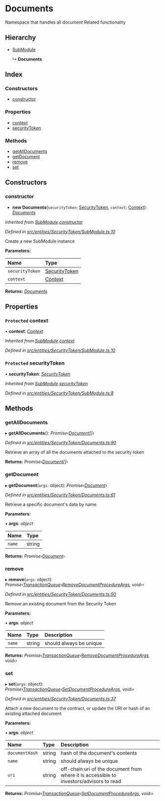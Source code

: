 # Documents

Namespace that handles all document Related functionality

## Hierarchy

* [SubModule](_entities_securitytoken_submodule_.submodule.md)

  ↳ **Documents**

## Index

### Constructors

* [constructor](_entities_securitytoken_documents_.documents.md#constructor)

### Properties

* [context](_entities_securitytoken_documents_.documents.md#protected-context)
* [securityToken](_entities_securitytoken_documents_.documents.md#protected-securitytoken)

### Methods

* [getAllDocuments](_entities_securitytoken_documents_.documents.md#getalldocuments)
* [getDocument](_entities_securitytoken_documents_.documents.md#getdocument)
* [remove](_entities_securitytoken_documents_.documents.md#remove)
* [set](_entities_securitytoken_documents_.documents.md#set)

## Constructors

### constructor

+ **new Documents**\(`securityToken`: [SecurityToken](_entities_securitytoken_securitytoken_.securitytoken.md), `context`: [Context](_context_.context.md)\): [_Documents_](_entities_securitytoken_documents_.documents.md)

_Inherited from_ [_SubModule_](_entities_securitytoken_submodule_.submodule.md)_._[_constructor_](_entities_securitytoken_submodule_.submodule.md#constructor)

_Defined in_ [_src/entities/SecurityToken/SubModule.ts:10_](https://github.com/PolymathNetwork/polymath-sdk/blob/e8bbc1e/src/entities/SecurityToken/SubModule.ts#L10)

Create a new SubModule instance

**Parameters:**

| Name | Type |
| :--- | :--- |
| `securityToken` | [SecurityToken](_entities_securitytoken_securitytoken_.securitytoken.md) |
| `context` | [Context](_context_.context.md) |

**Returns:** [_Documents_](_entities_securitytoken_documents_.documents.md)

## Properties

### `Protected` context

• **context**: [_Context_](_context_.context.md)

_Inherited from_ [_SubModule_](_entities_securitytoken_submodule_.submodule.md)_._[_context_](_entities_securitytoken_submodule_.submodule.md#protected-context)

_Defined in_ [_src/entities/SecurityToken/SubModule.ts:10_](https://github.com/PolymathNetwork/polymath-sdk/blob/e8bbc1e/src/entities/SecurityToken/SubModule.ts#L10)

### `Protected` securityToken

• **securityToken**: [_SecurityToken_](_entities_securitytoken_securitytoken_.securitytoken.md)

_Inherited from_ [_SubModule_](_entities_securitytoken_submodule_.submodule.md)_._[_securityToken_](_entities_securitytoken_submodule_.submodule.md#protected-securitytoken)

_Defined in_ [_src/entities/SecurityToken/SubModule.ts:8_](https://github.com/PolymathNetwork/polymath-sdk/blob/e8bbc1e/src/entities/SecurityToken/SubModule.ts#L8)

## Methods

### getAllDocuments

▸ **getAllDocuments**\(\): _Promise‹_[_Document_](../interfaces/_entities_securitytoken_documents_.document.md)_\[\]›_

_Defined in_ [_src/entities/SecurityToken/Documents.ts:90_](https://github.com/PolymathNetwork/polymath-sdk/blob/e8bbc1e/src/entities/SecurityToken/Documents.ts#L90)

Retrieve an array of all the documents attached to the security token

**Returns:** _Promise‹_[_Document_](../interfaces/_entities_securitytoken_documents_.document.md)_\[\]›_

### getDocument

▸ **getDocument**\(`args`: object\): _Promise‹_[_Document_](../interfaces/_entities_securitytoken_documents_.document.md)_›_

_Defined in_ [_src/entities/SecurityToken/Documents.ts:61_](https://github.com/PolymathNetwork/polymath-sdk/blob/e8bbc1e/src/entities/SecurityToken/Documents.ts#L61)

Retrieve a specific document's data by name

**Parameters:**

▪ **args**: _object_

| Name | Type |
| :--- | :--- |
| `name` | string |

**Returns:** _Promise‹_[_Document_](../interfaces/_entities_securitytoken_documents_.document.md)_›_

### remove

▸ **remove**\(`args`: object\): _Promise‹_[_TransactionQueue_](_entities_transactionqueue_.transactionqueue.md)_‹_[_RemoveDocumentProcedureArgs_](../interfaces/_types_index_.removedocumentprocedureargs.md)_, void››_

_Defined in_ [_src/entities/SecurityToken/Documents.ts:50_](https://github.com/PolymathNetwork/polymath-sdk/blob/e8bbc1e/src/entities/SecurityToken/Documents.ts#L50)

Remove an existing document from the Security Token

**Parameters:**

▪ **args**: _object_

| Name | Type | Description |
| :--- | :--- | :--- |
| `name` | string | should always be unique |

**Returns:** _Promise‹_[_TransactionQueue_](_entities_transactionqueue_.transactionqueue.md)_‹_[_RemoveDocumentProcedureArgs_](../interfaces/_types_index_.removedocumentprocedureargs.md)_, void››_

### set

▸ **set**\(`args`: object\): _Promise‹_[_TransactionQueue_](_entities_transactionqueue_.transactionqueue.md)_‹_[_SetDocumentProcedureArgs_](../interfaces/_types_index_.setdocumentprocedureargs.md)_, void››_

_Defined in_ [_src/entities/SecurityToken/Documents.ts:37_](https://github.com/PolymathNetwork/polymath-sdk/blob/e8bbc1e/src/entities/SecurityToken/Documents.ts#L37)

Attach a new document to the contract, or update the URI or hash of an existing attached document

**Parameters:**

▪ **args**: _object_

| Name | Type | Description |
| :--- | :--- | :--- |
| `documentHash` | string | hash of the document's contents |
| `name` | string | should always be unique |
| `uri` | string | off-chain uri of the document from where it is accessible to investors/advisors to read |

**Returns:** _Promise‹_[_TransactionQueue_](_entities_transactionqueue_.transactionqueue.md)_‹_[_SetDocumentProcedureArgs_](../interfaces/_types_index_.setdocumentprocedureargs.md)_, void››_

